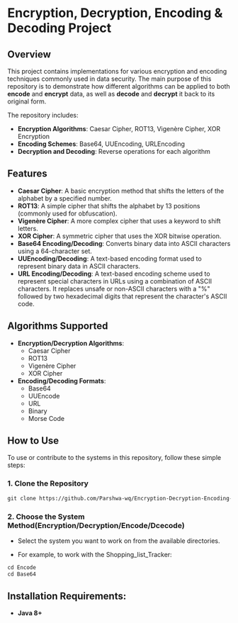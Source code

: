 # Encryption, Decryption, Encoding & Decoding Project

## Overview

This project contains implementations for various encryption and encoding techniques commonly used in data security. The main purpose of this repository is to demonstrate how different algorithms can be applied to both **encode** and **encrypt** data, as well as **decode** and **decrypt** it back to its original form.

The repository includes:
- **Encryption Algorithms**: Caesar Cipher, ROT13, Vigenère Cipher, XOR Encryption
- **Encoding Schemes**: Base64, UUEncoding, URLEncoding
- **Decryption and Decoding**: Reverse operations for each algorithm

## Features

- **Caesar Cipher**: A basic encryption method that shifts the letters of the alphabet by a specified number.
- **ROT13**: A simple cipher that shifts the alphabet by 13 positions (commonly used for obfuscation).
- **Vigenère Cipher**: A more complex cipher that uses a keyword to shift letters.
- **XOR Cipher**: A symmetric cipher that uses the XOR bitwise operation.
- **Base64 Encoding/Decoding**: Converts binary data into ASCII characters using a 64-character set.
- **UUEncoding/Decoding**: A text-based encoding format used to represent binary data in ASCII characters.
- **URL Encoding/Decoding**: A text-based encoding scheme used to represent special characters in URLs using a combination of ASCII characters. It replaces unsafe or non-ASCII characters with a "%" followed by two hexadecimal digits that represent the character's ASCII code.

## Algorithms Supported

- **Encryption/Decryption Algorithms**:
  - Caesar Cipher
  - ROT13
  - Vigenère Cipher
  - XOR Cipher
- **Encoding/Decoding Formats**:
  - Base64
  - UUEncode
  - URL
  - Binary
  - Morse Code

## How to Use

To use or contribute to the systems in this repository, follow these simple steps:

### 1. Clone the Repository

```vb
git clone https://github.com/Parshwa-wq/Encryption-Decryption-Encoding-Decoding.git
```
### 2. Choose the System Method(Encryption/Decryption/Encode/Dcecode)
- Select the system you want to work on from the available directories.

- For example, to work with the Shopping_list_Tracker:

```vb
cd Encode
cd Base64
```

## Installation Requirements:
- **Java 8+**
